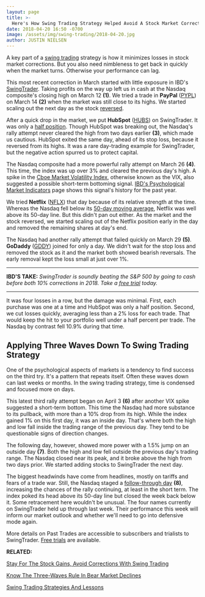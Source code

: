 ```yaml
---
layout: page
title: >-
  Here's How Swing Trading Strategy Helped Avoid A Stock Market Correction
date: 2018-04-20 16:50 -0700
image: /assets/img/swing-trading/2018-04-20.jpg
author: JUSTIN NIELSEN
---
```






A key part of a [swing trading](https://www.investors.com/ibd-university/swing-trading/) strategy is how it minimizes losses in stock market corrections. But you also need nimbleness to get back in quickly when the market turns. Otherwise your performance can lag.




This most recent correction in March started with little exposure in IBD's [SwingTrader](http://shop.investors.com/offer/splashresponsive.aspx?id=SwingTrader&src=A011LPH). Taking profits on the way up left us in cash at the Nasdaq composite's closing high on March 12 **(1)**. We tried a trade in **PayPal** ([PYPL](https://research.investors.com/quote.aspx?symbol=PYPL)) on March 14 **(2)** when the market was still close to its highs. We started scaling out the next day as the stock [reversed](https://www.investors.com/research/swing-trading/what-a-week-of-bearish-reversals-means-for-swing-trades/).


After a quick drop in the market, we put **HubSpot** ([HUBS](https://research.investors.com/quote.aspx?symbol=HUBS)) on SwingTrader. It was only a [half position](https://www.investors.com/research/swing-trading/half-positions-are-not-signs-of-commitment-issues/). Though HubSpot was breaking out, the Nasdaq's rally attempt never cleared the high from two days earlier **(3)**, which made us cautious. HubSpot exited the same day, ahead of its stop loss, because it reversed from its highs. It was a rare day-trading example for SwingTrader, but the negative action spurred us to protect capital.


The Nasdaq composite had a more powerful rally attempt on March 26 **(4)**. This time, the index was up over 3% and cleared the previous day's high. A spike in the [Cboe Market Volatility Index](https://www.investors.com/how-to-invest/investors-corner/how-the-vix-can-help-confirm-market-bottoms/), otherwise known as the VIX, also suggested a possible short-term bottoming signal. [IBD's Psychological Market Indicators](https://research.investors.com/psychological-market-indicators/chart?type=volatility) page shows this signal's history for the past year.


We tried **Netflix** ([NFLX](https://research.investors.com/quote.aspx?symbol=NFLX)) that day because of its relative strength at the time. Whereas the Nasdaq fell below its [50-day moving average](https://www.investors.com/how-to-invest/investors-corner/50-day-moving-average/), Netflix was well above its 50-day line. But this didn't pan out either. As the market and the stock reversed, we started scaling out of the Netflix position early in the day and removed the remaining shares at day's end.


The Nasdaq had another rally attempt that failed quickly on March 29 **(5)**. **GoDaddy** ([GDDY](https://research.investors.com/quote.aspx?symbol=GDDY)) joined for only a day. We didn't wait for the stop loss and removed the stock as it and the market both showed bearish reversals. The early removal kept the loss small at just over 1%.




---


**IBD'S TAKE:** *SwingTrader is soundly beating the S&P 500 by going to cash before both 10% corrections in 2018. Take a [free trial](http://shop.investors.com/offer/splashresponsive.aspx?id=SwingTrader&src=A011LPH) today.*




---


It was four losses in a row, but the damage was minimal. First, each purchase was one at a time and HubSpot was only a half position. Second, we cut losses quickly, averaging less than a 2% loss for each trade. That would keep the hit to your portfolio well under a half percent per trade. The Nasdaq by contrast fell 10.9% during that time.


Applying Three Waves Down To Swing Trading Strategy
---------------------------------------------------


One of the psychological aspects of markets is a tendency to find success on the third try. It's a pattern that repeats itself. Often these waves down can last weeks or months. In the swing trading strategy, time is condensed and focused more on days.


This latest third rally attempt began on April 3 **(6)** after another VIX spike suggested a short-term bottom. This time the Nasdaq had more substance to its pullback, with more than a 10% drop from its high. While the index gained 1% on this first day, it was an inside day. That's where both the high and low fall inside the trading range of the previous day. They tend to be questionable signs of direction changes.


The following day, however, showed more power with a 1.5% jump on an outside day **(7)**. Both the high and low fell outside the previous day's trading range. The Nasdaq closed near its peak, and it broke above the high from two days prior. We started adding stocks to SwingTrader the next day.


The biggest headwinds have come from headlines, mostly on tariffs and fears of a trade war. Still, the Nasdaq staged a [follow-through day](https://www.investors.com/ibd-university/market-timing/market-bottoms/) **(8)**, increasing the chances of the rally continuing, at least in the short term. The index poked its head above its 50-day line but closed the week back below it. Some retracement here wouldn't be unusual. The four names currently on SwingTrader held up through last week. Their performance this week will inform our market outlook and whether we'll need to go into defensive mode again.


More details on Past Trades are accessible to subscribers and trialists to SwingTrader. [Free trials](http://shop.investors.com/offer/splashresponsive.aspx?id=SwingTrader&src=A011LPH) are available.


**RELATED:**


[Stay For The Stock Gains, Avoid Corrections With Swing Trading](https://www.investors.com/research/swing-trading/stay-for-stock-gains-avoid-market-corrections-with-swing-trades/)


[Know The Three-Waves Rule In Bear Market Declines](https://www.investors.com/how-to-invest/investors-corner/know-the-three-waves-rule-in-bear-market-declines/)


[Swing Trading Strategies And Lessons](https://www.investors.com/ibd-university/swing-trading/)




